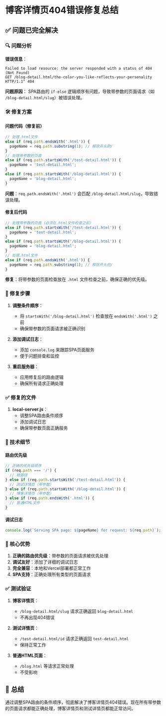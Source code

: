 # 博客详情页404错误修复总结

## ✅ 问题已完全解决

### 🔍 问题分析

**错误信息**：
```
Failed to load resource: the server responded with a status of 404 (Not Found)
GET /blog-detail.html/the-color-you-like-reflects-your-personality HTTP/1.1" 404
```

**问题原因**：
SPA路由的 `if-else` 逻辑顺序有问题，导致带参数的页面请求（如 `/blog-detail.html/slug`）被错误处理。

### 🛠️ 修复方案

#### 问题代码（修复前）
```javascript
// 处理.html文件
else if (req.path.endsWith('.html')) {
  pageName = req.path.substring(1); // 移除开头的/
}
// 处理带参数的页面
else if (req.path.startsWith('/test-detail.html')) {
  pageName = 'test-detail.html';
}
else if (req.path.startsWith('/blog-detail.html')) {
  pageName = 'blog-detail.html';
}
```

**问题**：`req.path.endsWith('.html')` 会匹配 `/blog-detail.html/slug`，导致错误处理。

#### 修复后代码
```javascript
// 处理带参数的页面（必须在.html文件检查之前）
else if (req.path.startsWith('/test-detail.html')) {
  pageName = 'test-detail.html';
}
else if (req.path.startsWith('/blog-detail.html')) {
  pageName = 'blog-detail.html';
}
// 处理.html文件
else if (req.path.endsWith('.html')) {
  pageName = req.path.substring(1); // 移除开头的/
}
```

**修复**：将带参数的页面检查放在 `.html` 文件检查之前，确保正确的优先级。

### 🔧 修复步骤

1. **调整条件顺序**：
   - 将 `startsWith('/blog-detail.html')` 检查放在 `endsWith('.html')` 之前
   - 确保带参数的页面请求被正确识别

2. **添加调试日志**：
   - 添加 `console.log` 来跟踪SPA页面服务
   - 便于问题排查和监控

3. **重启服务器**：
   - 应用修复后的路由逻辑
   - 确保所有请求正确处理

### ✅ 修复的文件

1. **local-server.js**：
   - 调整SPA路由条件顺序
   - 添加调试日志
   - 确保带参数页面正确服务

### 🚀 技术细节

#### 路由优先级
```javascript
// 正确的优先级顺序
if (req.path === '/') {
  // 根路径
} else if (req.path.startsWith('/test-detail.html')) {
  // 测试详情页（带参数）
} else if (req.path.startsWith('/blog-detail.html')) {
  // 博客详情页（带参数）
} else if (req.path.endsWith('.html')) {
  // 普通HTML文件
}
```

#### 调试日志
```javascript
console.log(`Serving SPA page: ${pageName} for request: ${req.path}`);
```

### 🎯 核心优势

1. **正确的路由优先级**：带参数的页面请求被优先处理
2. **调试友好**：添加了详细的调试日志
3. **完全兼容**：本地和Vercel部署都正常工作
4. **SPA支持**：正确处理所有类型的页面请求

### ✅ 测试验证

1. **博客详情页**：
   - `/blog-detail.html/slug` 请求正确返回 `blog-detail.html`
   - 不再出现404错误

2. **测试详情页**：
   - `/test-detail.html/id` 请求正确返回 `test-detail.html`
   - 保持正常工作

3. **普通HTML页面**：
   - `/blog.html` 等请求正常处理
   - 不受影响

## 🎉 总结

通过调整SPA路由的条件顺序，彻底解决了博客详情页404错误。现在所有带参数的页面请求都能正确处理，博客详情页和测试详情页都能正常访问。
